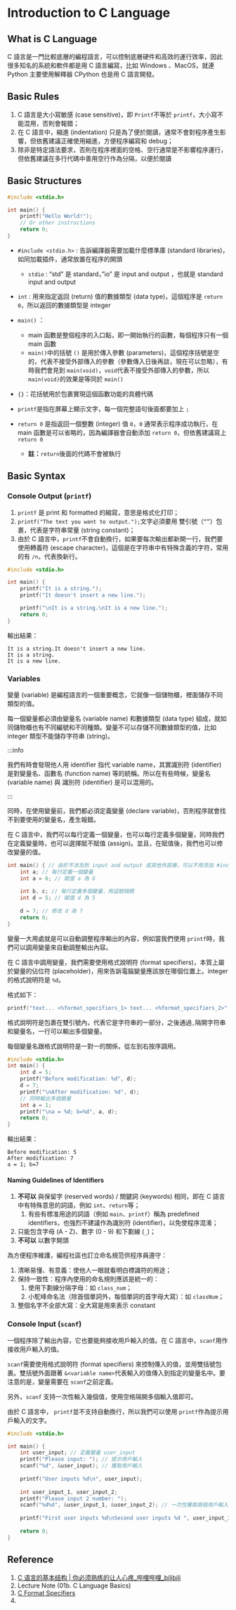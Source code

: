 

# Introduction to C Language



## What is C Language

C 語言是一門比較底層的編程語言，可以控制底層硬件和高效的運行效率，因此很多知名的系統和軟件都是用 C 語言編寫，比如 Windows 、MacOS，就連 Python 主要使用解釋器 CPython 也是用 C 語言開發。

## Basic Rules

1. C 語言是大小寫敏感 (case sensitive)，即 `Printf`不等於 `printf`，大小寫不能混用，否則會報錯；
2. 在 C 語言中，縮進 (indentation) 只是為了便於閱讀，通常不會對程序產生影響，但依舊建議正確使用縮進，方便程序編寫和 debug；
3. 除非是特定語法要求，否則在程序裡面的空格、空行通常是不影響程序運行，但依舊建議在多行代碼中善用空行作為分隔，以便於閱讀

## Basic Structures

```c
#include <stdio.h> 

int main() { 
    printf("Hello World!");
    // Or other instructions
    return 0;
}
```

- `#include <stdio.h>` : 告訴編譯器需要加載什麼標準庫 (standard libraries)，如同加載插件，通常放置在程序的開頭
  - `stdio` : “std” 是 standard，”io” 是 input and output ，也就是 standard input and output

- `int` : 用來指定返回 (return) 值的數據類型 (data type)，這個程序是 `return 0`，所以返回的數據類型是 integer 
- `main()` ：
  - main 函數是整個程序的入口點，即一開始執行的函數，每個程序只有一個 main 函數
  - `main()`中的括號 `()` 是用於傳入參數 (parameters)，這個程序括號是空的，代表不接受外部傳入的參數（參數傳入日後再談，現在可以忽略），有時我們會見到 `main(void)`，`void`代表不接受外部傳入的參數，所以 `main(void)`的效果是等同於 `main()`
- `{}`：花括號用於包裹實現這個函數功能的具體代碼
- `printf`是指在屏幕上顯示文字，每一個完整語句後面都要加上 `;`
- `return 0` 是指返回一個整數 (integer) 值 `0`，`0` 通常表示程序成功執行，在 main 函數是可以省略的，因為編譯器會自動添加 `return 0`，但依舊建議寫上 `return 0`
  - **註：**`return`後面的代碼不會被執行

## Basic Syntax

### Console Output (`printf`)

1. `printf` 是 print 和 formatted 的縮寫，意思是格式化打印；
2. `printf("The text you want to output.");`文字必須要用 雙引號（`“”`）包裹，代表是字符串常量 (string constant)；
3. 由於 C 語言中，`printf`不會自動換行，如果要每次輸出都新開一行，我們要使用轉義符 (escape character)，這個是在字符串中有特殊含義的字符，常用的有 `/n`，代表換新行。

```c
#include <stdio.h>

int main() {
    printf("It is a string.");
    printf("It doesn't insert a new line.");

    printf("\nIt is a string.\nIt is a new line.");
    return 0;
}
```

輸出結果：

```
It is a string.It doesn't insert a new line.
It is a string.
It is a new line.
```

### Variables

變量 (variable) 是編程語言的一個重要概念，它就像一個儲物櫃，裡面儲存不同類型的值。

每一個變量都必須由變量名 (variable name) 和數據類型 (data type) 組成，就如同儲物櫃也有不同編號和不同種類。變量不可以存儲不同數據類型的值，比如 integer 類型不能儲存字符串 (string)。

:::info

我們有時會發現他人用 identifier 指代 variable name，其實識別符 (identifier) 是對變量名、函數名 (function name) 等的統稱。所以在有些時候，變量名 (variable name) 與 識別符 (identifier) 是可以混用的。

:::

同時，在使用變量前，我們都必須定義變量 (declare variable)，否則程序就會找不到要使用的變量名，產生報錯。

在 C 語言中，我們可以每行定義一個變量，也可以每行定義多個變量，同時我們在定義變量時，也可以選擇賦不賦值 (assign)。並且，在賦值後，我們也可以修改變量的值。

```c
int main() { // 由於不涉及到 input and output 或其他外部庫，可以不用添加 #include <stdio.h>
    int a; // 每行定義一個變量
    int a = 6; // 賦值 a 為 6
    
    int b, c; // 每行定義多個變量，用逗號隔開
    int d = 5; // 賦值 d 為 5
    
    d = 7; // 修改 d 為 7
    return 0;
}
```

變量一大用處就是可以自動調整程序輸出的內容，例如當我們使用 `printf`時，我們可以調用變量來自動調整輸出內容。

在 C 語言中調用變量，我們需要使用格式說明符 (format specifiers)，本質上屬於變量的佔位符 (placeholder)，用來告訴電腦變量應該放在哪個位置上。integer 的格式說明符是 `%d`。

格式如下：

```c
printf("text... <%format_specifiers_1> text... <%format_specifiers_2>", variable_name_1, variable_name_2);
```

格式說明符是包裹在雙引號內，代表它是字符串的一部分，之後通過`,`隔開字符串和變量名，一行可以輸出多個變量。

每個變量名跟格式說明符是一對一的關係，從左到右按序調用。

```c
#include <stdio.h>
int main() {
    int d = 5; 
    printf("Before modification: %d", d);
    d = 7;
    printf("\nAfter modification: %d", d);
    // 同時輸出多個變量
    int a = 1;
    printf("\na = %d; b=%d", a, d);
    return 0;
}
```

輸出結果：

```
Before modification: 5
After modification: 7
a = 1; b=7
```

#### Naming Guidelines of Identifiers

1. **不可以** 與保留字 (reserved words) / 關鍵詞 (keywords) 相同，即在 C 語言中有特殊意思的詞語，例如 `int`、`return`等；
   1. 有些有標准用途的詞語（例如 `main`、`printf`）稱為 predefined identifiers，也強烈不建議作為識別符 (identifier)，以免使程序混淆；
2. 只能包含字母 (A - Z)、數字 (0 - 9) 和下劃線 (`_`)；
3. **不可以** 以數字開頭

為方便程序維護，編程社區也訂立命名規范供程序員遵守：

1. 清晰易懂、有意義：使他人一眼就看明白標識符的用途；
2. 保持一致性：程序內使用的命名規則應該是統一的：
   1. 使用下劃線分隔字母：如 `class_num`；
   2. 小駝峰命名法（除首個單詞外，每個單詞的首字母大寫）：如 `classNum`；
3. 整個名字不全部大寫：全大寫是用來表示 constant

### Console Input (`scanf`)

一個程序除了輸出內容，它也要能夠接收用戶輸入的值。在 C 語言中，`scanf`用作接收用戶輸入的值。

`scanf`需要使用格式說明符 (format specifiers) 來控制傳入的值，並用雙括號包裹。雙括號外面跟著 `&<variable name>`代表輸入的值傳入到指定的變量名中。要注意的是，變量需要在 `scanf`之前定義。

另外，`scanf` 支持一次性輸入幾個值，使用空格隔開多個輸入值即可。

由於 C 語言中， `printf`並不支持自動換行，所以我們可以使用 `printf`作為提示用戶輸入的文字。

```c
#include <stdio.h>

int main() {
    int user_input; // 定義變量 user_input
    printf("Please input: "); // 提示用戶輸入
    scanf("%d", &user_input); // 獲取用戶輸入
    
    printf("User inputs %d\n", user_input);
    
    int user_input_1, user_input_2;
    printf("Please input 2 number: ");
    scanf("%d%d", &user_input_1, &user_input_2); // 一次性獲取兩個用戶輸入
    
    printf("First user inputs %d\nSecond user inputs %d ", user_input_1, user_input_2);
    
    return 0;
}
```

## Reference

1. [C 语言的基本结构 | 你必须熟练的让人心疼_哔哩哔哩_bilibili](https://www.bilibili.com/video/BV1L4z3YaENw?p=5)
2. Lecture Note (01b. C Language Basics)
3. [C Format Specifiers](“https://www.w3schools.com/c/c_variables_format.php”)
4. 

